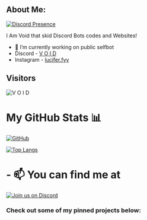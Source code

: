 ## About Me:

[![Discord Presence](https://lanyard.cnrad.dev/api/932031167778127963)](https://discord.com/users/932031167778127963)


I Am Void that skid Discord Bots codes and Websites!
- 🔭 I’m currently working on public selfbot
- Discord - [V O I D](https://discord.com/users/932031167778127963)
- Instagram - [lucifer.fyy](https://instagram.com/lucifer.fyy)

## Visitors
![V O I D](https://profile-counter.glitch.me/voidfy69/count.svg)


# My GitHub Stats 📊

[![GitHub](https://github-readme-stats.vercel.app/api?username=voidfy69&theme=tokyonight)](https://github.com/voidfy69)

[![Top Langs](https://github-readme-stats.vercel.app/api/top-langs/?username=voidfy69&theme=tokyonight&layout=compact)](https://github.com/voidfy69)




# - 📫 You can find me at 

[![Join us on Discord](https://invidget.switchblade.xyz/coders?theme=dark)](https://discord.gg/coders)

### Check out some of my pinned projects below:
